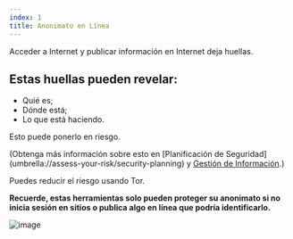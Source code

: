 ```yaml
---
index: 1
title: Anonimato en Línea
---
```

Acceder a Internet y publicar información en Internet deja huellas.

## Estas huellas pueden revelar:

*   Quié es;
*   Dónde está;
*   Lo que está haciendo.

Esto puede ponerlo en riesgo.

(Obtenga más información sobre esto en [Planificación de Seguridad] (umbrella://assess-your-risk/security-planning) y [Gestión de Información](umbrella://information/managing-information).)

Puedes reducir el riesgo usando Tor.

**Recuerde, estas herramientas solo pueden proteger su anonimato si no inicia sesión en sitios o publica algo en línea que podría identificarlo.**

![image](interneta1.png)